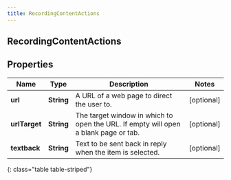 ```yaml
---
title: RecordingContentActions
---
```

## RecordingContentActions


## Properties

| Name | Type | Description | Notes |
| ------------ | ------------- | ------------- | ------------- |
| **url** | <!----><!---->**String**<!----> | A URL of a web page to direct the user to. |  [optional] |
| **urlTarget** | <!----><!---->**String**<!----> | The target window in which to open the URL. If empty will open a blank page or tab. |  [optional] |
| **textback** | <!----><!---->**String**<!----> | Text to be sent back in reply when the item is selected. |  [optional] |
{: class="table table-striped"}



